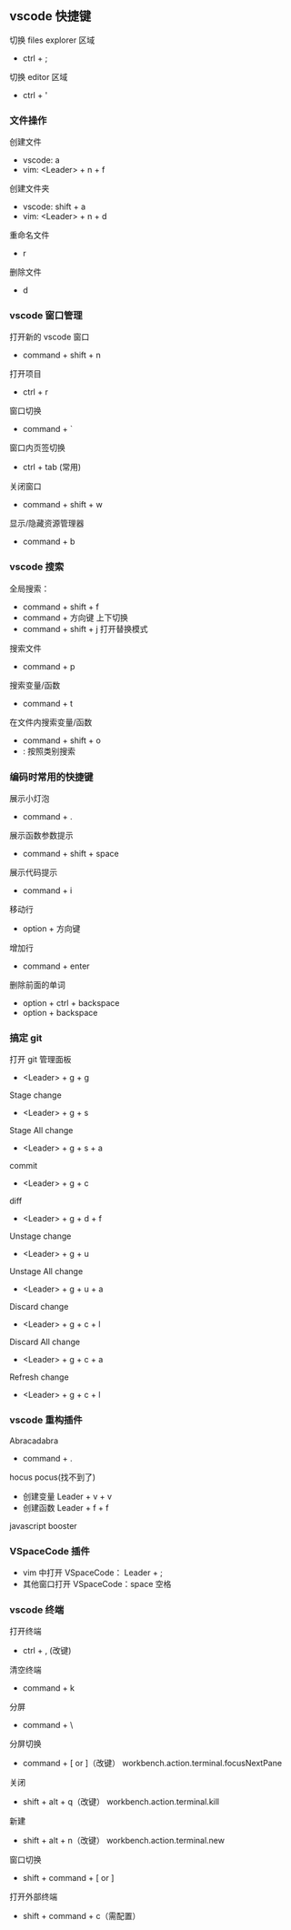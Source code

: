 ## vscode 快捷键

切换 files explorer 区域

- ctrl + ;

切换 editor 区域

- ctrl + '

### 文件操作

创建文件

- vscode: a
- vim: \<Leader> + n + f

创建文件夹

- vscode: shift + a
- vim: \<Leader> + n + d

重命名文件

- r

删除文件

- d

### vscode 窗口管理

打开新的 vscode 窗口

- command + shift + n

打开项目

- ctrl + r

窗口切换

- command + `

窗口内页签切换

- ctrl + tab (常用)

关闭窗口

- command + shift + w

显示/隐藏资源管理器

- command + b

### vscode 搜索

全局搜索：

- command + shift + f
- command + 方向键 上下切换
- command + shift + j 打开替换模式

搜索文件

- command + p

搜索变量/函数

- command + t

在文件内搜索变量/函数

- command + shift + o
- : 按照类别搜索

### 编码时常用的快捷键

展示小灯泡

- command + .

展示函数参数提示

- command + shift + space

展示代码提示

- command + i

移动行

- option + 方向键

增加行

- command + enter

删除前面的单词

- option + ctrl + backspace
- option + backspace

### 搞定 git

打开 git 管理面板

- \<Leader> + g + g

Stage change

- \<Leader> + g + s

Stage All change

- \<Leader> + g + s + a

commit

- \<Leader> + g + c

diff

- \<Leader> + g + d + f

Unstage change

- \<Leader> + g + u

Unstage All change

- \<Leader> + g + u + a

Discard change

- \<Leader> + g + c + l

Discard All change

- \<Leader> + g + c + a

Refresh change

- \<Leader> + g + c + l

### vscode 重构插件

Abracadabra

- command + .

hocus pocus(找不到了)

- 创建变量 Leader + v + v
- 创建函数 Leader + f + f

javascript booster

### VSpaceCode 插件

- vim 中打开 VSpaceCode： Leader + ;
- 其他窗口打开 VSpaceCode：space 空格

### vscode 终端

打开终端

- ctrl + , (改键)

清空终端

- command + k

分屏

- command + \

分屏切换

- command + [ or ]（改键）
  workbench.action.terminal.focusNextPane

关闭

- shift + alt + q（改键）
  workbench.action.terminal.kill

新建

- shift + alt + n（改键）
  workbench.action.terminal.new

窗口切换

- shift + command + [ or ]

打开外部终端

- shift + command + c（需配置）
